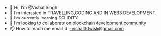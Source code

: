 - 👋 Hi, I’m @Vishal Singh
- 👀 I’m interested in TRAVELLING,CODING AND IN WEB3 DEVELOPMENT.
- 🌱 I’m currently learning SOLIDITY
- 💞️ I’m looking to collaborate on blockchain development community
- 📫 How to reach me email id :-vishal30wish@gmail.com 

<!---
vishalzac/vishalzac is a ✨ special ✨ repository because its `README.md` (this file) appears on your GitHub profile.
You can click the Preview link to take a look at your changes.
--->
